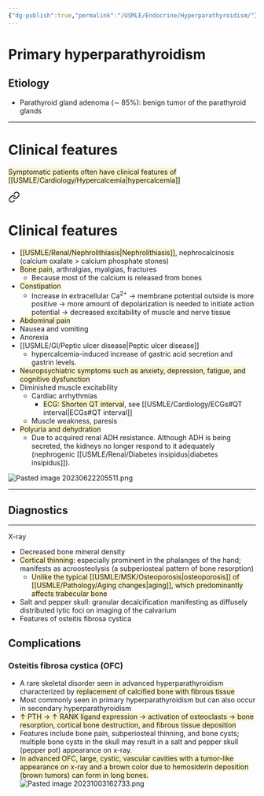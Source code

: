 ```yaml
---
{"dg-publish":true,"permalink":"/USMLE/Endocrine/Hyperparathyroidism/"}
---
```


# Primary hyperparathyroidism
## Etiology
- Parathyroid gland adenoma (∼ 85%): benign tumor of the parathyroid glands

---
# Clinical features
<span style="background:rgba(240, 200, 0, 0.2)">Symptomatic patients often have clinical features of [[USMLE/Cardiology/Hypercalcemia\|hypercalcemia]]</span>

<div class="transclusion internal-embed is-loaded"><a class="markdown-embed-link" href="/USMLE/Cardiology/Hypercalcemia/#clinical-features" aria-label="Open link"><svg xmlns="http://www.w3.org/2000/svg" width="24" height="24" viewBox="0 0 24 24" fill="none" stroke="currentColor" stroke-width="2" stroke-linecap="round" stroke-linejoin="round" class="svg-icon lucide-link"><path d="M10 13a5 5 0 0 0 7.54.54l3-3a5 5 0 0 0-7.07-7.07l-1.72 1.71"></path><path d="M14 11a5 5 0 0 0-7.54-.54l-3 3a5 5 0 0 0 7.07 7.07l1.71-1.71"></path></svg></a><div class="markdown-embed">



# Clinical features
- <span style="background:rgba(240, 200, 0, 0.2)">[[USMLE/Renal/Nephrolithiasis\|Nephrolithiasis]]</span>, nephrocalcinosis (calcium oxalate > calcium phosphate stones)
- <span style="background:rgba(240, 200, 0, 0.2)">Bone pain</span>, arthralgias, myalgias, fractures
	- Because most of the calcium is released from bones
- <span style="background:rgba(240, 200, 0, 0.2)">Constipation</span>
	- Increase in extracellular Ca<sup>2+</sup> → membrane potential outside is more positive → more amount of depolarization is needed to initiate action potential → decreased excitability of muscle and nerve tissue
- <span style="background:rgba(240, 200, 0, 0.2)">Abdominal pain</span>
- Nausea and vomiting
- Anorexia
- [[USMLE/GI/Peptic ulcer disease\|Peptic ulcer disease]]
	- hypercalcemia-induced increase of gastric acid secretion and gastrin levels.
- <span style="background:rgba(240, 200, 0, 0.2)">Neuropsychiatric symptoms such as anxiety, depression, fatigue, and cognitive dysfunction</span>
- Diminished muscle excitability
	- Cardiac arrhythmias
		- <span style="background:rgba(240, 200, 0, 0.2)">ECG: Shorten QT interval</span>, see [[USMLE/Cardiology/ECGs#QT interval\|ECGs#QT interval]]
	- Muscle weakness, paresis
- <span style="background:rgba(240, 200, 0, 0.2)">Polyuria and dehydration</span>
	- Due to acquired renal ADH resistance. Although ADH is being secreted, the kidneys no longer respond to it adequately (nephrogenic [[USMLE/Renal/Diabetes insipidus\|diabetes insipidus]]).

![Pasted image 20230622205511.png](/img/user/appendix/Pasted%20image%2020230622205511.png)


</div></div>


---
## Diagnostics
---
X-ray
- Decreased bone mineral density
- <span style="background:rgba(240, 200, 0, 0.2)">Cortical thinning</span>: especially prominent in the phalanges of the hand; manifests as acroosteolysis (a subperiosteal pattern of bone resorption)
	- <span style="background:rgba(240, 200, 0, 0.2)">Unlike the typical [[USMLE/MSK/Osteoporosis\|osteoporosis]] of [[USMLE/Pathology/Aging changes\|aging]], which predominantly affects trabecular bone</span>
- Salt and pepper skull: granular decalcification manifesting as diffusely distributed lytic foci on imaging of the calvarium 
- Features of osteitis fibrosa cystica
## Complications
### Osteitis fibrosa cystica (OFC)
- A rare skeletal disorder seen in advanced hyperparathyroidism characterized by <span style="background:rgba(240, 200, 0, 0.2)">replacement of calcified bone with fibrous tissue</span>
- Most commonly seen in primary hyperparathyroidism but can also occur in secondary hyperparathyroidism
- <span style="background:rgba(240, 200, 0, 0.2)">↑ PTH → ↑ RANK ligand expression → activation of osteoclasts → bone resorption, cortical bone destruction, and fibrous tissue deposition</span>
- Features include bone pain, subperiosteal thinning, and bone cysts; multiple bone cysts in the skull may result in a salt and pepper skull (pepper pot) appearance on x-ray.
- <span style="background:rgba(240, 200, 0, 0.2)">In advanced OFC, large, cystic, vascular cavities with a tumor-like appearance on x-ray and a brown color due to hemosiderin deposition (brown tumors) can form in long bones.</span>![Pasted image 20231003162733.png](/img/user/appendix/Pasted%20image%2020231003162733.png)
